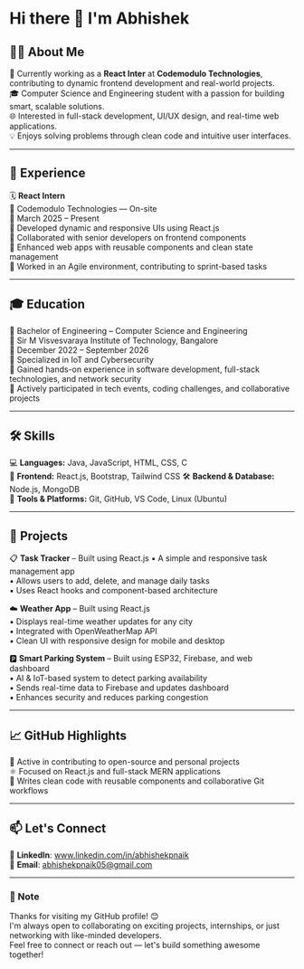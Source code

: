 # Hi there 👋 I'm Abhishek


## 🧑‍💻 About Me

💼 Currently working as a **React Inter** at **Codemodulo Technologies**, contributing to dynamic frontend development and real-world projects.  
🎓 Computer Science and Engineering student with a passion for building smart, scalable solutions.  
🌐 Interested in full-stack development, UI/UX design, and real-time web applications.  
💡 Enjoys solving problems through clean code and intuitive user interfaces.

---

## 💼 Experience

🗓️ **React Intern**  
📍 Codemodulo Technologies — On-site  
📅 March 2025 – Present  
🔹 Developed dynamic and responsive UIs using React.js  
🔹 Collaborated with senior developers on frontend components  
🔹 Enhanced web apps with reusable components and clean state management  
🔹 Worked in an Agile environment, contributing to sprint-based tasks

---

## 🎓 Education

🏫 Bachelor of Engineering – Computer Science and Engineering  
📍 Sir M Visvesvaraya Institute of Technology, Bangalore  
📅 December 2022 – September 2026  
🔹 Specialized in IoT and Cybersecurity  
🔹 Gained hands-on experience in software development, full-stack technologies, and network security  
🔹 Actively participated in tech events, coding challenges, and collaborative projects

---

## 🛠️ Skills

💻 **Languages:** Java, JavaScript, HTML, CSS, C  
🎨 **Frontend:** React.js, Bootstrap, Tailwind CSS 
🛠️ **Backend & Database:** Node.js, MongoDB  
🧰 **Tools & Platforms:** Git, GitHub, VS Code, Linux (Ubuntu)  

---

## 🚀 Projects

📋 **Task Tracker** – Built using React.js 
▪️ A simple and responsive task management app  
▪️ Allows users to add, delete, and manage daily tasks  
▪️ Uses React hooks and component-based architecture  

☁️ **Weather App** – Built using React.js  
▪️ Displays real-time weather updates for any city  
▪️ Integrated with OpenWeatherMap API  
▪️ Clean UI with responsive design for mobile and desktop  

🅿️ **Smart Parking System** – Built using ESP32, Firebase, and web dashboard  
▪️ AI & IoT-based system to detect parking availability  
▪️ Sends real-time data to Firebase and updates dashboard  
▪️ Enhances security and reduces parking congestion

---

## 📈 GitHub Highlights

🌟 Active in contributing to open-source and personal projects  
⚛️ Focused on React.js and full-stack MERN applications  
🧼 Writes clean code with reusable components and collaborative Git workflows

---

## 📫 Let's Connect

🔗 **LinkedIn**: www.linkedin.com/in/abhishekpnaik  
📧 **Email**: abhishekpnaik05@gmail.com  

---

### 📌 Note

Thanks for visiting my GitHub profile! 😊  
I'm always open to collaborating on exciting projects, internships, or just networking with like-minded developers.  
Feel free to connect or reach out — let's build something awesome together!

